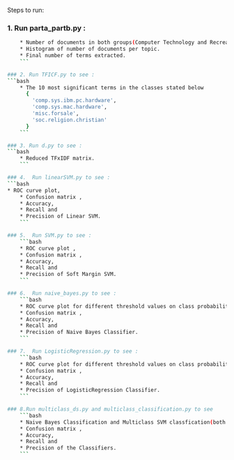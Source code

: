 Steps to run:  
### 1. Run parta_partb.py :    
```bash
    * Number of documents in both groups(Computer Technology and Recreational Activity)
    * Histogram of number of documents per topic.     
    * Final number of terms extracted.  
    ```  

### 2. Run TFICF.py to see :
```bash
    * The 10 most significant terms in the classes stated below 
      {  
        'comp.sys.ibm.pc.hardware',    
        'comp.sys.mac.hardware',    
        'misc.forsale',    
        'soc.religion.christian'  
      }  
    ```

### 3. Run d.py to see :
```bash
    * Reduced TFxIDF matrix.  
    ```

### 4.  Run linearSVM.py to see :
```bash
* ROC curve plot,  
    * Confusion matrix ,  
    * Accuracy,  
    * Recall and   
    * Precision of Linear SVM.
    ```

### 5.  Run SVM.py to see :  
    ```bash
    * ROC curve plot ,    
    * Confusion matrix ,  
    * Accuracy,  
    * Recall and   
    * Precision of Soft Margin SVM.    
    ```

### 6.  Run naive_bayes.py to see :
    ```bash
    * ROC curve plot for different threshold values on class probabilities.    
    * Confusion matrix ,
    * Accuracy, 
    * Recall and  
    * Precision of Naive Bayes Classifier.    
    ```

### 7.  Run LogisticRegression.py to see :  
    ```bash
    * ROC curve plot for different threshold values on class probabilities.  
    * Confusion matrix ,  
    * Accuracy,  
    * Recall and   
    * Precision of LogisticRegression Classifier.    
    ```

### 8.Run multiclass_ds.py and multiclass_classification.py to see
    ```bash
    * Naive Bayes Classification and Multiclass SVM classfication(both One VS One and One VS Rest).    
    * Confusion matrix ,  
    * Accuracy,  
    * Recall and  
    * Precision of the Classifiers.    
    ```

